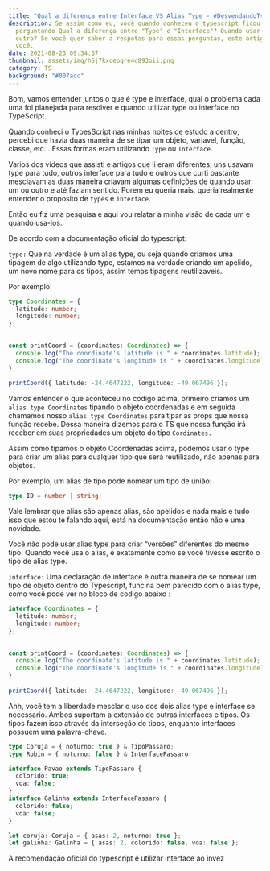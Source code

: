 ```yaml
---
title: "Qual a diferença entre Interface VS Alias Type - #DesvendandoTypescript"
description: Se assim como eu, você quando conheceu o typescript ficou se
  perguntando Qual a diferença entre "Type" e "Interface"? Quando usar um ou
  outro? Se você quer saber a respotas para essas perguntas, este artigo é para
  você.
date: 2021-08-23 09:34:37
thumbnail: assets/img/h5j7kxcepqre4c893oii.png
category: TS
background: "#007acc"
---
```

Bom, vamos entender juntos o que é type e interface, qual o problema cada uma foi planejada para resolver e quando utilizar type ou interface no TypeScript.

Quando conheci o TypesScript nas minhas noites de estudo a dentro, percebi que havia duas maneira de se tipar um objeto, variavel, função, classe, etc... Essas formas eram utilizando `Type` ou `Interface`.

Varios dos videos que assisti e artigos que li eram diferentes, uns usavam type para tudo, outros interface para tudo e outros que curti bastante mesclavam as duas maneira criavam algumas definições de quando usar um ou outro e até faziam sentido. Porem eu queria mais, queria realmente entender o proposito de `types` e `interface`. 

Então eu fiz uma pesquisa e aqui vou relatar a minha visão de cada um e quando usa-los.

De acordo com a documentação oficial do typescript:

`type:` Que na verdade é um alias type, ou seja quando criamos uma tipagem de algo utilizando type, estamos na verdade criando um apelido, um novo nome para os tipos, assim temos tipagens reutilizaveis.

Por exemplo:

```typescript
type Coordinates = {
  latitude: number;
  longitude: number;
};
 

const printCoord = (coordinates: Coordinates) => {
  console.log("The coordinate's latitude is " + coordinates.latitude);
  console.log("The coordinate's longitude is " + coordinates.longitude);
}
 
printCoord({ latitude: -24.4647222, longitude: -49.067496 });
```

Vamos entender o que aconteceu no codigo acima, primeiro criamos um `alias type Coordinates` tipando o objeto coordenadas e em seguida chamamos nosso `alias type Coordinates`  para tipar as props que nossa função recebe. Dessa maneira dizemos para o TS que nossa função irá receber em suas propriedades um objeto do tipo `Cordinates.`

Assim como tipamos o objeto Coordenadas acima, podemos usar o type para criar um alias para qualquer tipo que será reutilizado, não apenas para objetos.

Por exemplo, um alias de tipo pode nomear um tipo de união:

```typescript
type ID = number | string;
```

Vale lembrar que alias são apenas alias, são apelidos e nada mais e tudo isso que estou te falando aqui, está na documentação então não é uma novidade.

Você não pode usar alias type para criar “versões” diferentes do mesmo tipo. Quando você usa o alias, é exatamente como se você tivesse escrito o tipo de alias type. 

`interface:` Uma declaração de interface é outra maneira de se nomear um tipo de objeto dentro do Typescript, funcina bem parecido com o alias type, como você pode ver no bloco de codigo abaixo :

```typescript
interface Coordinates = {
  latitude: number;
  longitude: number;
};
 

const printCoord = (coordinates: Coordinates) => {
  console.log("The coordinate's latitude is " + coordinates.latitude);
  console.log("The coordinate's longitude is " + coordinates.longitude);
}
 
printCoord({ latitude: -24.4647222, longitude: -49.067496 });
```

Ahh, você tem a liberdade mesclar o uso dos dois alias type e interface se necessario. Ambos suportam a extensão de outras interfaces e tipos. Os tipos fazem isso através da interseção de tipos, enquanto interfaces possuem uma palavra-chave.

```typescript
type Coruja = { noturno: true } & TipoPassaro;
type Robin = { noturno: false } & InterfacePassaro;

interface Pavao extends TipoPassaro {
  colorido: true;
  voa: false;
}
interface Galinha extends InterfacePassaro {
  colorido: false;
  voa: false;
}

let coruja: Coruja = { asas: 2, noturno: true };
let galinha: Galinha = { asas: 2, colorido: false, voa: false };
```

A recomendação oficial do typescript é utilizar interface ao invez